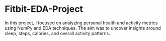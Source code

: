 # Fitbit-EDA-Project
In this project, I focused on analyzing personal health and activity metrics using NumPy and EDA techniques. The aim was to uncover insights around sleep, steps, calories, and overall activity patterns.
